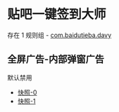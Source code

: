 # 贴吧一键签到大师

存在 1 规则组 - [com.baidutieba.davy](/src/apps/com.baidutieba.davy.ts)

## 全屏广告-内部弹窗广告

默认禁用

- [快照-0](https://i.gkd.li/import/12504289)
- [快照-1](https://i.gkd.li/import/12504291)
